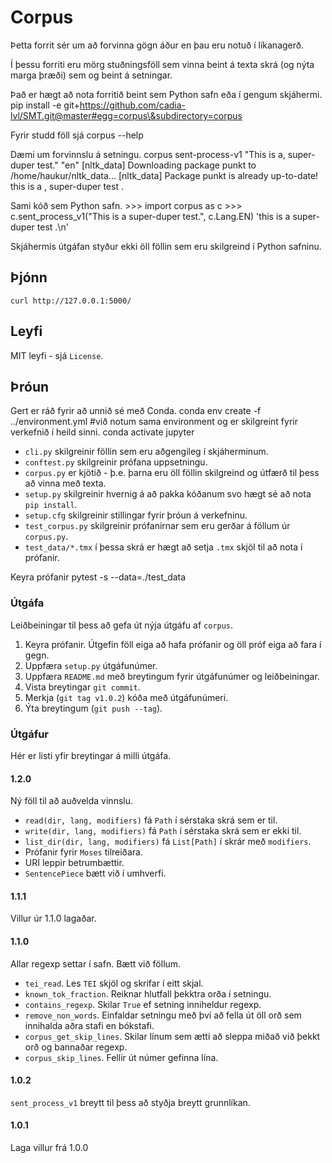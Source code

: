 # Corpus
Þetta forrit sér um að forvinna gögn áður en þau eru notuð í líkanagerð.

Í þessu forriti eru mörg stuðningsföll sem vinna beint á texta skrá (og nýta marga þræði) sem og beint á setningar.

Það er hægt að nota forritið beint sem Python safn eða í gengum skjáhermi.
    pip install -e git+https://github.com/cadia-lvl/SMT.git@master#egg=corpus\&subdirectory=corpus 

Fyrir studd föll sjá
    corpus --help

Dæmi um forvinnslu á setningu.
    corpus sent-process-v1 "This is a, super-duper test." "en"
    [nltk_data] Downloading package punkt to /home/haukur/nltk_data...
    [nltk_data]   Package punkt is already up-to-date!
    this is a , super-duper test .

Sami kóð sem Python safn.
    >>> import corpus as c
    >>> c.sent_process_v1("This is a super-duper test.", c.Lang.EN)
    'this is a super-duper test .\n'

Skjáhermis útgáfan styður ekki öll föllin sem eru skilgreind í Python safninu.

## Þjónn
`curl http://127.0.0.1:5000/`


## Leyfi
MIT leyfi - sjá `License`.

## Þróun
Gert er ráð fyrir að unnið sé með Conda.
    conda env create -f ../environment.yml #við notum sama environment og er skilgreint fyrir verkefnið í heild sinni.
    conda activate jupyter

- `cli.py` skilgreinir föllin sem eru aðgengileg í skjáherminum.
- `conftest.py` skilgreinir prófana uppsetningu.
- `corpus.py` er kjötið - þ.e. þarna eru öll föllin skilgreind og útfærð til þess að vinna með texta.
- `setup.py` skilgreinir hvernig á að pakka kóðanum svo hægt sé að nota `pip install`.
- `setup.cfg` skilgreinir stillingar fyrir þróun á verkefninu.
- `test_corpus.py` skilgreinir prófanirnar sem eru gerðar á föllum úr `corpus.py`.
- `test_data/*.tmx` í þessa skrá er hægt að setja `.tmx` skjöl til að nota í prófanir.

Keyra prófanir
    pytest -s --data=./test_data

### Útgáfa
Leiðbeiningar til þess að gefa út nýja útgáfu af `corpus`.
1. Keyra prófanir. Útgefin föll eiga að hafa prófanir og öll próf eiga að fara í gegn.
1. Uppfæra `setup.py` útgáfunúmer.
1. Uppfæra `README.md` með breytingum fyrir útgáfunúmer og leiðbeiningar.
1. Vista breytingar `git commit`.
1. Merkja (`git tag v1.0.2`) kóða með útgáfunúmeri.
1. Ýta breytingum (`git push --tag`).

### Útgáfur
Hér er listi yfir breytingar á milli útgáfa.

#### 1.2.0
Ný föll til að auðvelda vinnslu.
- `read(dir, lang, modifiers)` fá `Path` í sérstaka skrá sem er til.
- `write(dir, lang, modifiers)` fá `Path` í sérstaka skrá sem er ekki til.
- `list_dir(dir, lang, modifiers)` fá `List[Path]` í skrár með `modifiers`.
- Prófanir fyrir `Moses` tilreiðara.
- URI leppir betrumbættir.
- `SentencePiece` bætt við í umhverfi.

#### 1.1.1
Villur úr 1.1.0 lagaðar.

#### 1.1.0
Allar regexp settar í safn.
Bætt við föllum.
- `tei_read`. Les `TEI` skjöl og skrifar í eitt skjal.
- `known_tok_fraction`. Reiknar hlutfall þekktra orða í setningu.
- `contains_regexp`. Skilar `True` ef setning inniheldur regexp.
- `remove_non_words`. Einfaldar setningu með því að fella út öll orð sem innihalda aðra stafi en bókstafi.
- `corpus_get_skip_lines`. Skilar línum sem ætti að sleppa miðað við þekkt orð og bannaðar regexp.
- `corpus_skip_lines`. Fellir út númer gefinna lína.

#### 1.0.2
`sent_process_v1` breytt til þess að styðja breytt grunnlíkan.

#### 1.0.1
Laga villur frá 1.0.0
